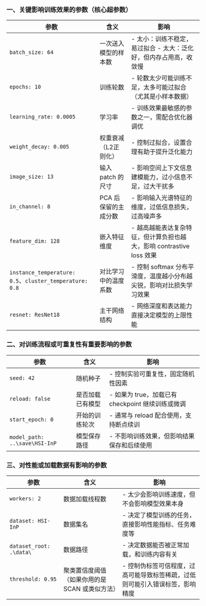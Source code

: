 ###  **一、关键影响训练效果的参数（核心超参数）**

| 参数                                                    | 含义                 | 影响                                                         |
| ------------------------------------------------------- | -------------------- | ------------------------------------------------------------ |
| `batch_size: 64`                                        | 一次送入模型的样本数 | - 太小：训练不稳定，易过拟合 - 太大：泛化好，但内存占用高，收敛慢 |
| `epochs: 10`                                            | 训练轮数             | - 轮数太少可能训练不足，太多可能过拟合（尤其是小样本数据）   |
| `learning_rate: 0.0005`                                 | 学习率               | - 训练效果最敏感的参数之一，需配合优化器调优                 |
| `weight_decay: 0.005`                                   | 权重衰减（L2正则化） | - 控制过拟合，设置合理有助于提升泛化能力                     |
| `image_size: 13`                                        | 输入 patch 的尺寸    | - 影响空间上下文信息建模能力，过小信息不足，过大干扰多       |
| `in_channel: 8`                                         | PCA 后保留的主成分数 | - 影响输入光谱特征的维度，过低信息损失，过高噪声多           |
| `feature_dim: 128`                                      | 嵌入特征维度         | - 越高越能表达复杂特征，但计算负担也越大，影响 contrastive loss 效果 |
| `instance_temperature: 0.5`、`cluster_temperature: 0.8` | 对比学习中的温度系数 | - 控制 softmax 分布平滑度，温度越小分布越尖锐，影响对比损失学习效果 |
| `resnet: ResNet18`                                      | 主干网络结构         | - 网络深度和表达能力直接决定模型的上限性能                   |

### **二、对训练流程或可重复性有重要影响的参数**

| 参数                          | 含义             | 影响                                              |
| ----------------------------- | ---------------- | ------------------------------------------------- |
| `seed: 42`                    | 随机种子         | - 控制实验可重复性，固定随机性因素                |
| `reload: false`               | 是否加载已有模型 | - 如果为 true，加载已有 checkpoint 继续训练或微调 |
| `start_epoch: 0`              | 开始的训练轮次   | - 通常与 reload 配合使用，支持断点续训            |
| `model_path: ..\save\HSI-InP` | 模型保存路径     | - 不影响训练效果，但影响结果保存和后续使用        |

### **三、对性能或加载数据有影响的参数**

| 参数                    | 含义                                           | 影响                                                         |
| ----------------------- | ---------------------------------------------- | ------------------------------------------------------------ |
| `workers: 2`            | 数据加载线程数                                 | - 太少会影响训练速度，但不会影响模型效果本身                 |
| `dataset: HSI-InP`      | 数据集名                                       | - 决定了模型训练的任务，直接影响性能指标、任务难度等         |
| `dataset_root: .\data\` | 数据路径                                       | - 决定数据能否被正常加载，和训练内容有关                     |
| `threshold: 0.95`       | 聚类置信度阈值（如果你用的是 SCAN 或类似方法） | - 控制伪标签可信程度，过高可能导致标签稀疏，过低则可能引入错误标签，影响精度 |